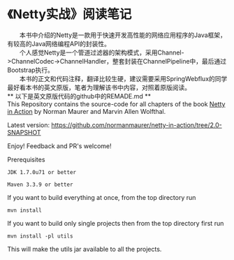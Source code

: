 # 《Netty实战》阅读笔记
&emsp;&emsp;本书中介绍的Netty是一款用于快速开发高性能的网络应用程序的Java框架，有较高的Java网络编程API的封装性。  
&emsp;&emsp;个人感觉Netty是一个管道过滤器的架构模式，采用Channel->ChannelCodec->ChannelHandler，整套封装在ChannelPipeline中，最后通过Bootstrap执行。  
&emsp;&emsp;本书的正文和代码注释，翻译比较生硬，建议需要采用SpringWebflux的同学最好看本书的英文原版，笔者为理解该书中内容，对照着原版阅读。  
** 以下是英文原版代码的github中的REMADE.md **  
This Repository contains the source-code for all chapters of the book [Netty in Action](http://manning.com/maurer)
by Norman Maurer and Marvin Allen Wolfthal.

Latest version: https://github.com/normanmaurer/netty-in-action/tree/2.0-SNAPSHOT

Enjoy! Feedback and PR's welcome!


Prerequisites

	JDK 1.7.0u71 or better

	Maven 3.3.9 or better


If you want to build everything at once, from the top directory run

	mvn install


If you want to build only single projects then from the top directory first run

	mvn install -pl utils


This will make the utils jar available to all the projects.
